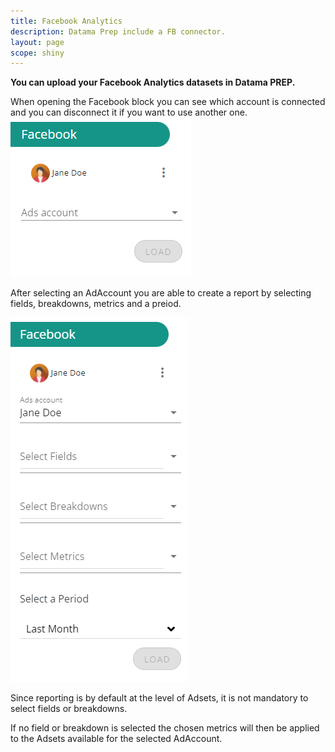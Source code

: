 ```yaml
---
title: Facebook Analytics
description: Datama Prep include a FB connector.
layout: page
scope: shiny
---
```


**You can upload your Facebook Analytics datasets in Datama PREP.**


When opening the Facebook block you can see which account is connected and you can disconnect it if you want to use another one.
![FB1](images/FB1.png)

After selecting an AdAccount you are able to create a report by selecting fields, breakdowns, metrics and a preiod.

![FB2](images/FB2.png)

Since reporting is by default at the level of Adsets, it is not mandatory to select fields or breakdowns.

If no field or breakdown is selected the chosen metrics will then be applied to the Adsets available for the selected AdAccount.